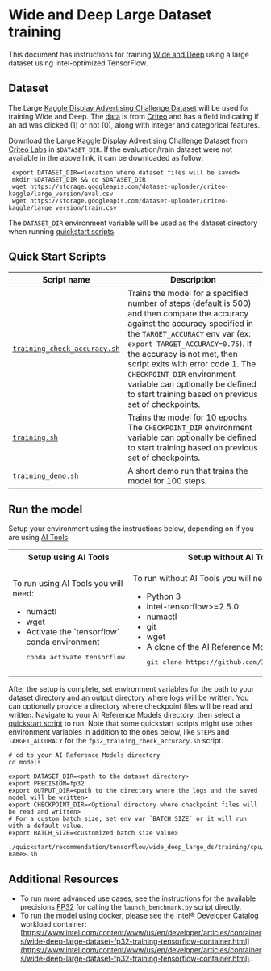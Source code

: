 <!--- 0. Title -->
# Wide and Deep Large Dataset training

<!-- 10. Description -->

This document has instructions for training [Wide and Deep](https://arxiv.org/pdf/1606.07792.pdf)
using a large dataset using Intel-optimized TensorFlow.


<!--- 30. Datasets -->
## Dataset

The Large [Kaggle Display Advertising Challenge Dataset](https://www.kaggle.com/c/criteo-display-ad-challenge/data)
will be used for training Wide and Deep. The [data](https://www.kaggle.com/c/criteo-display-ad-challenge/data) is from
[Criteo](https://www.criteo.com) and has a field indicating if an ad was
clicked (1) or not (0), along with integer and categorical features.

Download the Large Kaggle Display Advertising Challenge Dataset from [Criteo Labs](http://labs.criteo.com/2014/02/kaggle-display-advertising-challenge-dataset/) in `$DATASET_DIR`.
If the evaluation/train dataset were not available in the above link, it can be downloaded as follow:
   ```
    export DATASET_DIR=<location where dataset files will be saved>
    mkdir $DATASET_DIR && cd $DATASET_DIR
    wget https://storage.googleapis.com/dataset-uploader/criteo-kaggle/large_version/eval.csv
    wget https://storage.googleapis.com/dataset-uploader/criteo-kaggle/large_version/train.csv
   ```
The `DATASET_DIR` environment variable will be used as the dataset directory when running [quickstart scripts](#quick-start-scripts).

<!--- 40. Quick Start Scripts -->
## Quick Start Scripts

| Script name | Description |
|-------------|-------------|
| [`training_check_accuracy.sh`](/quickstart/recommendation/tensorflow/wide_deep_large_ds/training/cpu/training_check_accuracy.sh) | Trains the model for a specified number of steps (default is 500) and then compare the accuracy against the accuracy specified in the `TARGET_ACCURACY` env var (ex: `export TARGET_ACCURACY=0.75`). If the accuracy is not met, then script exits with error code 1. The `CHECKPOINT_DIR` environment variable can optionally be defined to start training based on previous set of checkpoints. |
| [`training.sh`](/quickstart/recommendation/tensorflow/wide_deep_large_ds/training/cpu/training.sh) | Trains the model for 10 epochs. The `CHECKPOINT_DIR` environment variable can optionally be defined to start training based on previous set of checkpoints. |
| [`training_demo.sh`](/quickstart/recommendation/tensorflow/wide_deep_large_ds/training/cpu/training_demo.sh) | A short demo run that trains the model for 100 steps. |

<!--- 50. AI Tools -->
## Run the model

Setup your environment using the instructions below, depending on if you are
using [AI Tools](/docs/general/tensorflow/AITools.md):

<table>
  <tr>
    <th>Setup using AI Tools</th>
    <th>Setup without AI Tools</th>
  </tr>
  <tr>
    <td>
      <p>To run using AI Tools you will need:</p>
      <ul>
        <li>numactl
        <li>wget
        <li>Activate the `tensorflow` conda environment
        <pre>conda activate tensorflow</pre>
      </ul>
    </td>
    <td>
      <p>To run without AI Tools you will need:</p>
      <ul>
        <li>Python 3
        <li>intel-tensorflow>=2.5.0
        <li>numactl
        <li>git
        <li>wget
        <li>A clone of the AI Reference Models repo<br />
        <pre>git clone https://github.com/IntelAI/models.git</pre>
      </ul>
    </td>
  </tr>
</table>

After the setup is complete, set environment variables for the path to your
dataset directory and an output directory where logs will be written. You can
optionally provide a directory where checkpoint files will be read and
written. Navigate to your AI Reference Models directory, then select a
[quickstart script](#quick-start-scripts) to run. Note that some quickstart
scripts might use other environment variables in addition to the ones below,
like `STEPS` and `TARGET_ACCURACY` for the `fp32_training_check_accuracy.sh` script.
```
# cd to your AI Reference Models directory
cd models

export DATASET_DIR=<path to the dataset directory>
export PRECISION=fp32
export OUTPUT_DIR=<path to the directory where the logs and the saved model will be written>
export CHECKPOINT_DIR=<Optional directory where checkpoint files will be read and written>
# For a custom batch size, set env var `BATCH_SIZE` or it will run with a default value.
export BATCH_SIZE=<customized batch size value>

./quickstart/recommendation/tensorflow/wide_deep_large_ds/training/cpu/<script name>.sh
```

<!--- 90. Resource Links-->
## Additional Resources

* To run more advanced use cases, see the instructions for the available precisions [FP32](fp32/Advanced.md) [<int8 precision>](<int8 advanced readme link>) [<bfloat16 precision>](<bfloat16 advanced readme link>) for calling the `launch_benchmark.py` script directly.
* To run the model using docker, please see the [Intel® Developer Catalog](https://www.intel.com/content/www/us/en/developer/tools/software-catalog/containers.html)
  workload container:<br />
  [https://www.intel.com/content/www/us/en/developer/articles/containers/wide-deep-large-dataset-fp32-training-tensorflow-container.html](https://www.intel.com/content/www/us/en/developer/articles/containers/wide-deep-large-dataset-fp32-training-tensorflow-container.html).
